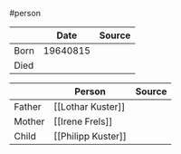 #person

|      | Date     | Source |
| ---- | -------- | ------ |
| Born | 19640815 |        |
| Died |          |        |

|        | Person             | Source |
| ------ | ------------------ | ------ |
| Father | [[Lothar Kuster]]  |        |
| Mother | [[Irene Frels]]    |        |
| Child  | [[Philipp Kuster]] |        |
